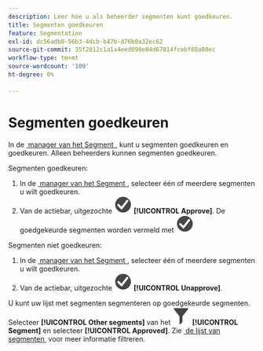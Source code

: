 ```yaml
---
description: Leer hoe u als beheerder segmenten kunt goedkeuren.
title: Segmenten goedkeuren
feature: Segmentation
exl-id: dc56adb0-56b3-4dcb-b47b-d76b0a32ec62
source-git-commit: 35f2812c1a1a4eed090e04d67014fcebf88a80ec
workflow-type: tm+mt
source-wordcount: '109'
ht-degree: 0%

---
```


# Segmenten goedkeuren

In de [&#x200B; manager van het Segment &#x200B;](seg-manage.md), kunt u segmenten goedkeuren en goedkeuren. Alleen beheerders kunnen segmenten goedkeuren.

Segmenten goedkeuren:

1. In de [&#x200B; manager van het Segment &#x200B;](seg-manage.md), selecteer één of meerdere segmenten u wilt goedkeuren.
1. Van de actiebar, uitgezochte ![&#x200B; CheckmarkCircle &#x200B;](/help/assets/icons/CheckmarkCircle.svg) **[!UICONTROL Approve]**. De goedgekeurde segmenten worden vermeld met ![&#x200B; CheckmarkCircle &#x200B;](/help/assets/icons/CheckmarkCircle.svg)

Segmenten niet goedkeuren:

1. In de [&#x200B; manager van het Segment &#x200B;](seg-manage.md), selecteer één of meerdere segmenten u wilt goedkeuren.
1. Van de actiebar, uitgezochte ![&#x200B; CheckmarkCircle &#x200B;](/help/assets/icons/CheckmarkCircle.svg) **[!UICONTROL Unapprove]**.


U kunt uw lijst met segmenten segmenteren op goedgekeurde segmenten. Selecteer **[!UICONTROL Other segments]** van het ![&#x200B; paneel van het Segment &#x200B;](/help/assets/icons/Filter.svg) **[!UICONTROL Segment]** en selecteer **[!UICONTROL Approved]**. Zie [&#x200B; de lijst van segmenten &#x200B;](t-seg-filter.md) voor meer informatie filtreren.
